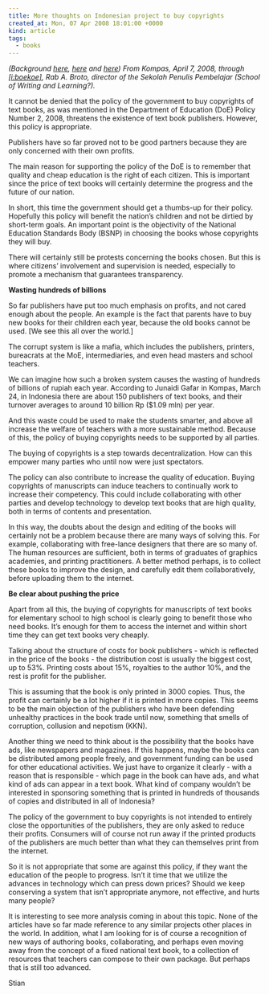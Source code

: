 ```yaml
---
title: More thoughts on Indonesian project to buy copyrights
created_at: Mon, 07 Apr 2008 18:01:00 +0000
kind: article
tags:
  - books
---
```


*(Background
[here](http://reganmian.net/blog/2008/02/08/indonesian-government-wants-to-buy-text-book-copyrights/),
[here](http://reganmian.net/blog/2008/03/27/indonesian-government-buys-books-copyrights-update/)
and
[here](http://reganmian.net/blog/2008/04/07/indonesian-text-books-first-copyrights-bought/))
From Kompas, April 7, 2008, through
[[i:boekoe]](http://esaibuku.blogspot.com/2008/04/tantangan-baru-penerbit.html),
Rab A. Broto, director of the Sekolah Penulis Pembelajar (School of
Writing and Learning?).*

It cannot be denied that the policy of the government to buy copyrights
of text books, as was mentioned in the Department of Education (DoE)
Policy Number 2, 2008, threatens the existence of text book publishers.
However, this policy is appropriate.

Publishers have so far proved not to be good partners because they are
only concerned with their own profits.

The main reason for supporting the policy of the DoE is to remember that
quality and cheap education is the right of each citizen. This is
important since the price of text books will certainly determine the
progress and the future of our nation.

In short, this time the government should get a thumbs-up for their
policy. Hopefully this policy will benefit the nation’s children and not
be dirtied by short-term goals. An important point is the objectivity of
the National Education Standards Body (BSNP) in choosing the books whose
copyrights they will buy.

There will certainly still be protests concerning the books chosen. But
this is where citizens’ involvement and supervision is needed,
especially to promote a mechanism that guarantees transparency.

**Wasting hundreds of billions**

So far publishers have put too much emphasis on profits, and not cared
enough about the people. An example is the fact that parents have to buy
new books for their children each year, because the old books cannot be
used. [We see this all over the world.]

The corrupt system is like a mafia, which includes the publishers,
printers, bureacrats at the MoE, intermediaries, and even head masters
and school teachers.

We can imagine how such a broken system causes the wasting of hundreds
of billions of rupiah each year. According to Junaidi Gafar in Kompas,
March 24, in Indonesia there are about 150 publishers of text books, and
their turnover averages to around 10 billion Rp (\$1.09 mln) per year.

And this waste could be used to make the students smarter, and above all
increase the welfare of teachers with a more sustainable method. Because
of this, the policy of buying copyrights needs to be supported by all
parties.

The buying of copyrights is a step towards decentralization. How can
this empower many parties who until now were just spectators.

The policy can also contribute to increase the quality of education.
Buying copyrights of manuscripts can induce teachers to continually work
to increase their competency. This could include collaborating with
other parties and develop technology to develop text books that are high
quality, both in terms of contents and presentation.

In this way, the doubts about the design and editing of the books will
certainly not be a problem because there are many ways of solving this.
For example, collaborating with free-lance designers that there are so
many of. The human resources are sufficient, both in terms of graduates
of graphics academies, and printing practitioners. A better method
perhaps, is to collect these books to improve the design, and carefully
edit them collaboratively, before uploading them to the internet.

**Be clear about pushing the price**

Apart from all this, the buying of copyrights for manuscripts of text
books for elementary school to high school is clearly going to benefit
those who need books. It’s enough for them to access the internet and
within short time they can get text books very cheaply.

Talking about the structure of costs for book publishers - which is
reflected in the price of the books - the distribution cost is usually
the biggest cost, up to 53%. Printing costs about 15%, royalties to the
author 10%, and the rest is profit for the publisher.

This is assuming that the book is only printed in 3000 copies. Thus, the
profit can certainly be a lot higher if it is printed in more copies.
This seems to be the main objection of the publishers who have been
defending unhealthy practices in the book trade until now, something
that smells of corruption, collusion and nepotism (KKN).

Another thing we need to think about is the possibility that the books
have ads, like newspapers and magazines. If this happens, maybe the
books can be distributed among people freely, and government funding can
be used for other educational activities. We just have to organize it
clearly - with a reason that is responsible - which page in the book can
have ads, and what kind of ads can appear in a text book. What kind of
company wouldn’t be interested in sponsoring something that is printed
in hundreds of thousands of copies and distributed in all of Indonesia?

The policy of the government to buy copyrights is not intended to
entirely close the opportunities of the publishers, they are only asked
to reduce their profits. Consumers will of course not run away if the
printed products of the publishers are much better than what they can
themselves print from the internet.

So it is not appropriate that some are against this policy, if they want
the education of the people to progress. Isn’t it time that we utilize
the advances in technology which can press down prices? Should we keep
conserving a system that isn’t appropriate anymore, not effective, and
hurts many people?

It is interesting to see more analysis coming in about this topic. None
of the articles have so far made reference to any similar projects other
places in the world. In addition, what I am looking for is of course a
recognition of new ways of authoring books, collaborating, and perhaps
even moving away from the concept of a fixed national text book, to a
collection of resources that teachers can compose to their own package.
But perhaps that is still too advanced.

Stian
